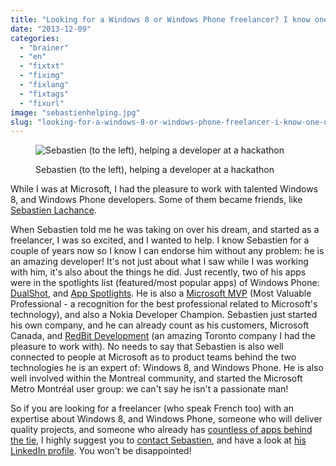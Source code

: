 ```yaml
---
title: "Looking for a Windows 8 or Windows Phone freelancer? I know one of the best out there!"
date: "2013-12-09"
categories: 
  - "brainer"
  - "en"
  - "fixtxt"
  - "fiximg"
  - "fixlang"
  - "fixtags"
  - "fixurl"
image: "sebastienhelping.jpg"
slug: "looking-for-a-windows-8-or-windows-phone-freelancer-i-know-one-of-the-best-out-there"
---
```


<figure>

![Sebastien (to the left), helping a developer at a hackathon](images/sebastienhelping.jpg)

<figcaption>

Sebastien (to the left), helping a developer at a hackathon

</figcaption>

</figure>

While I was at Microsoft, I had the pleasure to work with talented Windows 8, and Windows Phone developers. Some of them became friends, like [Sebastien Lachance](https://www.dotnetapp.com/).

When Sebastien told me he was taking on over his dream, and started as a freelancer, I was so excited, and I wanted to help. I know Sebastien for a couple of years now so I know I can endorse him without any problem: he is an amazing developer! It's not just about what I saw while I was working with him, it's also about the things he did. Just recently, two of his apps were in the spotlights list (featured/most popular apps) of Windows Phone: [DualShot](https://www.dotnetapp.com/?p=296), and [App Spotlights](https://www.dotnetapp.com/?p=286). He is also a [Microsoft MVP](https://mvp.microsoft.com/en-US/) (Most Valuable Professional - a recognition for the best professional related to Microsoft's technology), and also a Nokia Developer Champion. Sebastien just started his own company, and he can already count as his customers, Microsoft Canada, and [RedBit Development](https://www.redbitdev.com/) (an amazing Toronto company I had the pleasure to work with). No needs to say that Sebastien is also well connected to people at Microsoft as to product teams behind the two technologies he is an expert of: Windows 8, and Windows Phone. He is also well involved within the Montreal community, and started the Microsoft Metro Montréal user group: we can't say he isn't a passionate man!

So if you are looking for a freelancer (who speak French too) with an expertise about Windows 8, and Windows Phone, someone who will deliver quality projects, and someone who already has [countless of apps behind the tie](https://www.dotnetapp.com/?page_id=31), I highly suggest you to [contact Sebastien](https://www.dotnetapp.com/?page_id=7), and have a look at [his LinkedIn profile](https://www.linkedin.com/in/archiecoder/). You won't be disappointed!

